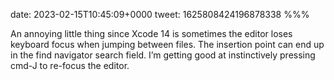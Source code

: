 date: 2023-02-15T10:45:09+0000
tweet: 1625808424196878338
%%%

An annoying little thing since Xcode 14 is sometimes the editor loses keyboard focus when jumping between files. The insertion point can end up in the find navigator search field. I’m getting good at instinctively pressing cmd-J to re-focus the editor.
